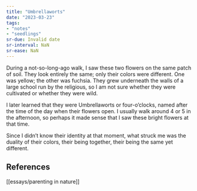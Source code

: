 ```yaml
---
title: "Umbrellaworts"
date: "2023-03-23"
tags:
- "notes"
- "seedlings"
sr-due: Invalid date
sr-interval: NaN
sr-ease: NaN
---
```


During a not-so-long-ago walk, I saw these two flowers on the same patch of soil. They look entirely the same; only their colors were different. One was yellow; the other was fuchsia. They grew underneath the walls of a large school run by the religious, so I am not sure whether they were cultivated or whether they were wild.

I later learned that they were Umbrellaworts or four-o’clocks, named after the time of the day when their flowers open. I usually walk around 4 or 5 in the afternoon, so perhaps it made sense that I saw these bright flowers at that time.

Since I didn’t know their identity at that moment, what struck me was the duality of their colors, their being together, their being the same yet different.

## References

[[essays/parenting in nature]]